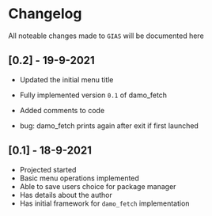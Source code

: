 # Changelog

All noteable changes made to `GIAS` will be documented here


## [0.2] - 19-9-2021

- Updated the initial menu title
- Fully implemented version `0.1` of damo_fetch
- Added comments to code

- bug: damo_fetch prints again after exit if first launched


## [0.1] - 18-9-2021

- Projected started
- Basic menu operations implemented
- Able to save users choice for package manager
- Has details about the author
- Has initial framework for `damo_fetch` implementation
